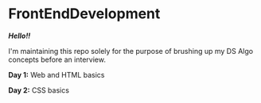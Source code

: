 # FrontEndDevelopment

***Hello!!***

I'm maintaining this repo solely for the purpose of brushing up my DS Algo concepts before an interview.

**Day 1:** Web and HTML basics

**Day 2:** CSS basics
